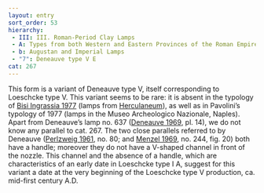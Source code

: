 ```yaml
---
layout: entry
sort_order: 53
hierarchy:
 - III: III. Roman-Period Clay Lamps
 - A: Types from both Western and Eastern Provinces of the Roman Empire
 - b: Augustan and Imperial Lamps
 - "7": Deneauve type V E
cat: 267
---
```


This form is a variant of Deneauve type V, itself corresponding to Loeschcke type V. This variant seems to be rare: it is absent in the typology of <a href='../../bibliography/#bisi-ingrassia-1977'>Bisi Ingrassia 1977</a> (lamps from <a href='../../map/#loc_432873'>Herculaneum</a>), as well as in Pavolini’s typology of 1977 (lamps in the Museo Archeologico Nazionale, Naples). Apart from Deneauve’s lamp no. 637 (<a href='../../bibliography/#deneauve-1969'>Deneauve 1969</a>, pl. 14), we do not know any parallel to cat. 267. The two close parallels referred to by Deneauve (<a href='../../bibliography/#perlzweig-1961'>Perlzweig 1961</a>, no. 80; and <a href='../../bibliography/#menzel-1969'>Menzel 1969</a>, no. 244, fig. 20) both have a handle; moreover they do not have a V-shaped channel in front of the nozzle. This channel and the absence of a handle, which are characteristics of an early date in Loeschcke type I A, suggest for this variant a date at the very beginning of the Loeschcke type V production, ca. mid-first century A.D.

